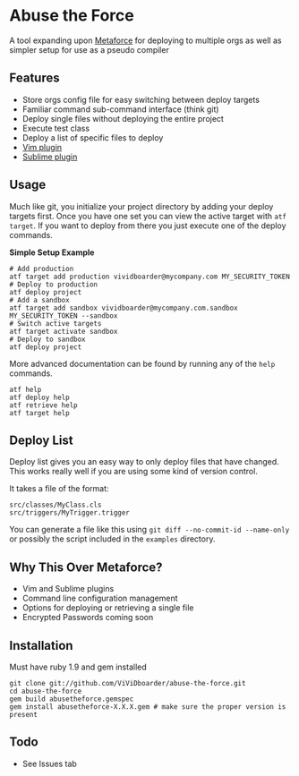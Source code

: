 Abuse the Force
===============

A tool expanding upon [Metaforce](https://github.com/ejholmes/metaforce) for deploying to
multiple orgs as well as simpler setup for use as a pseudo compiler

Features
--------
* Store orgs config file for easy switching between deploy targets
* Familiar command sub-command interface (think git)
* Deploy single files without deploying the entire project
* Execute test class
* Deploy a list of specific files to deploy
* [Vim plugin](https://github.com/ViViDboarder/vim-abuse-the-force)
* [Sublime plugin](https://github.com/ViViDboarder/sublime-abuse-the-force)

Usage
-----
Much like git, you initialize your project directory by adding your deploy targets first. 
Once you have one set you can view the active target with `atf target`. If you want to deploy
from there you just execute one of the deploy commands.

**Simple Setup Example**
    
    # Add production
    atf target add production vividboarder@mycompany.com MY_SECURITY_TOKEN
    # Deploy to production
    atf deploy project
    # Add a sandbox
    atf target add sandbox vividboarder@mycompany.com.sandbox MY_SECURITY_TOKEN --sandbox
    # Switch active targets
    atf target activate sandbox
    # Deploy to sandbox
    atf deploy project

More advanced documentation can be found by running any of the `help` commands.

    atf help
    atf deploy help
    atf retrieve help
    atf target help

Deploy List
-----------
Deploy list gives you an easy way to only deploy files that have changed. This works really well if you are
using some kind of version control.

It takes a file of the format:

    src/classes/MyClass.cls
    src/triggers/MyTrigger.trigger

You can generate a file like this using `git diff --no-commit-id --name-only` or possibly the script included 
in the `examples` directory.

Why This Over Metaforce?
------------------------
* Vim and Sublime plugins
* Command line configuration management
* Options for deploying or retrieving a single file
* Encrypted Passwords coming soon

Installation
------------
Must have ruby 1.9 and gem installed

    git clone git://github.com/ViViDboarder/abuse-the-force.git
    cd abuse-the-force
    gem build abusetheforce.gemspec
    gem install abusetheforce-X.X.X.gem # make sure the proper version is present

Todo
----
* See Issues tab
